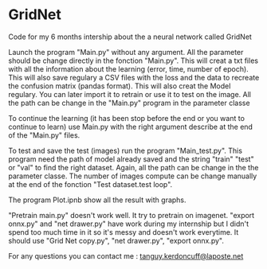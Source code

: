 # GridNet
Code for my 6 months intership about the a neural network called GridNet

Launch the program "Main.py" without any argument. All the parameter should be change directly in the fonction "Main.py". This will creat a txt files with all the information about the learning (error, time, number of epoch). This will also save regulary a CSV files with the loss and the data to recreate the confusion matrix (pandas format). This will also creat the Model regulary. You can later import it to retrain or use it to test on the image. All the path can be change in the "Main.py" program in the parameter classe

To continue the learning (it has been stop before the end or you want to continue to learn) use Main.py with the right argument describe at the end of the "Main.py" files.

To test and save the test (images) run the program "Main_test.py". This program need the path of model already saved and the string "train" "test" or "val" to find the right dataset. Again, all the path can be change in the the parameter classe. The number of images compute can be change manually at the end of the fonction "Test dataset.test loop".

The program Plot.ipnb show all the result with graphs.

"Pretrain main.py" doesn't work well. It try to pretrain on imagenet.
"export onnx.py" and "net drawer.py" have work during my internship but I didn't spend too much time in it so it's messy and doesn't work everytime. It should use "Grid Net copy.py", "net drawer.py", "export onnx.py".

For any questions you can contact me : tanguy.kerdoncuff@laposte.net
